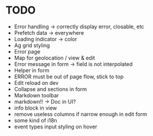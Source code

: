 # TODO

- Error handling -> correctly display error, closable, etc
- Prefetch data -> everywhere
- Loading indicator -> color
- Ag grid styling
- Error page
- Map for geolocation / view & edit
- Error message in form -> field is not interpolated
- Helper in form
- ERROR must be out of page flow, stick to top
- Edit reload on dev
- Collapse and sections in form
- Markdown toolbar
- markdown!! -> Doc in UI?
- info block in view
- remove useless columns if narrow enough in edit form
- some kind of i18n
- event types input styling on hover
